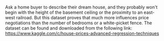 Ask a home buyer to describe their dream house, and they probably won't begin with the height of the basement ceiling or the proximity to an east-west railroad.
But this dataset proves that much more influences price negotiations than the number of bedrooms or a white-picket fence.
The dataset can be found and downloaded from the following link:<br>
https://www.kaggle.com/c/house-prices-advanced-regression-techniques
